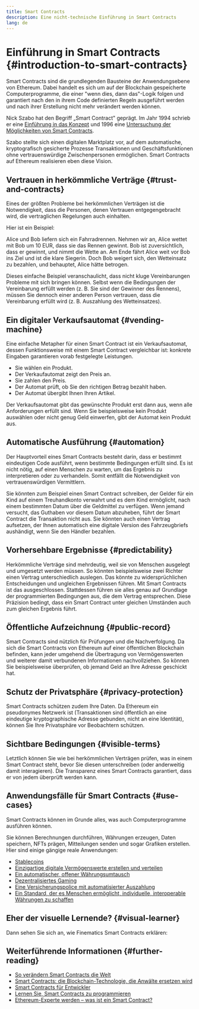```yaml
---
title: Smart Contracts
description: Eine nicht-technische Einführung in Smart Contracts
lang: de
---
```


# Einführung in Smart Contracts {#introduction-to-smart-contracts}

Smart Contracts sind die grundlegenden Bausteine der Anwendungsebene von Ethereum. Dabei handelt es sich um auf der Blockchain gespeicherte Computerprogramme, die einer "wenn dies, dann das"-Logik folgen und garantiert nach den in ihrem Code definierten Regeln ausgeführt werden und nach ihrer Erstellung nicht mehr verändert werden können.

Nick Szabo hat den Begriff „Smart Contract" geprägt. Im Jahr 1994 schrieb er eine [Einführung in das Konzept](https://www.fon.hum.uva.nl/rob/Courses/InformationInSpeech/CDROM/Literature/LOTwinterschool2006/szabo.best.vwh.net/smart.contracts.html) und 1996 eine [Untersuchung der Möglichkeiten von Smart Contracts](https://www.fon.hum.uva.nl/rob/Courses/InformationInSpeech/CDROM/Literature/LOTwinterschool2006/szabo.best.vwh.net/smart_contracts_2.html).

Szabo stellte sich einen digitalen Marktplatz vor, auf dem automatische, kryptografisch gesicherte Prozesse Transaktionen und Geschäftsfunktionen ohne vertrauenswürdige Zwischenpersonen ermöglichen. Smart Contracts auf Ethereum realisieren eben diese Vision.

## Vertrauen in herkömmliche Verträge {#trust-and-contracts}

Eines der größten Probleme bei herkömmlichen Verträgen ist die Notwendigkeit, dass die Personen, denen Vertrauen entgegengebracht wird, die vertraglichen Regelungen auch einhalten.

Hier ist ein Beispiel:

Alice und Bob liefern sich ein Fahrradrennen. Nehmen wir an, Alice wettet mit Bob um 10 EUR, dass sie das Rennen gewinnt. Bob ist zuversichtlich, dass er gewinnt, und nimmt die Wette an. Am Ende fährt Alice weit vor Bob ins Ziel und ist die klare Siegerin. Doch Bob weigert sich, den Wetteinsatz zu bezahlen, und behauptet, Alice hätte betrogen.

Dieses einfache Beispiel veranschaulicht, dass nicht kluge Vereinbarungen Probleme mit sich bringen können. Selbst wenn die Bedingungen der Vereinbarung erfüllt werden (z. B. Sie sind der Gewinner des Rennens), müssen Sie dennoch einer anderen Person vertrauen, dass die Vereinbarung erfüllt wird (z. B. Auszahlung des Wetteinsatzes).

## Ein digitaler Verkaufsautomat {#vending-machine}

Eine einfache Metapher für einen Smart Contract ist ein Verkaufsautomat, dessen Funktionsweise mit einem Smart Contract vergleichbar ist: konkrete Eingaben garantieren vorab festgelegte Leistungen.

- Sie wählen ein Produkt.
- Der Verkaufautomat zeigt den Preis an.
- Sie zahlen den Preis.
- Der Automat prüft, ob Sie den richtigen Betrag bezahlt haben.
- Der Automat übergibt Ihnen Ihren Artikel.

Der Verkaufsautomat gibt das gewünschte Produkt erst dann aus, wenn alle Anforderungen erfüllt sind. Wenn Sie beispielsweise kein Produkt auswählen oder nicht genug Geld einwerfen, gibt der Automat kein Produkt aus.

## Automatische Ausführung {#automation}

Der Hauptvorteil eines Smart Contracts besteht darin, dass er bestimmt eindeutigen Code ausführt, wenn bestimmte Bedingungen erfüllt sind. Es ist nicht nötig, auf einen Menschen zu warten, um das Ergebnis zu interpretieren oder zu verhandeln. Somit entfällt die Notwendigkeit von vertrauenswürdigen Vermittlern.

Sie könnten zum Beispiel einen Smart Contract schreiben, der Gelder für ein Kind auf einem Treuhandkonto verwahrt und es dem Kind ermöglicht, nach einem bestimmten Datum über die Geldmittel zu verfügen. Wenn jemand versucht, das Guthaben vor diesem Datum abzuheben, führt der Smart Contract die Transaktion nicht aus. Sie könnten auch einen Vertrag aufsetzen, der Ihnen automatisch eine digitale Version des Fahrzeugbriefs aushändigt, wenn Sie den Händler bezahlen.

## Vorhersehbare Ergebnisse {#predictability}

Herkömmliche Verträge sind mehrdeutig, weil sie von Menschen ausgelegt und umgesetzt werden müssen. So könnten beispielsweise zwei Richter einen Vertrag unterschiedlich auslegen. Das könnte zu widersprüchlichen Entscheidungen und ungleichen Ergebnissen führen. Mit Smart Contracts ist das ausgeschlossen. Stattdessen führen sie alles genau auf Grundlage der programmierten Bedingungen aus, die dem Vertrag entsprechen. Diese Präzision bedingt, dass ein Smart Contract unter gleichen Umständen auch zum gleichen Ergebnis führt.

## Öffentliche Aufzeichnung {#public-record}

Smart Contracts sind nützlich für Prüfungen und die Nachverfolgung. Da sich die Smart Contracts von Ethereum auf einer öffentlichen Blockchain befinden, kann jeder umgehend die Übertragung von Vermögenswerten und weiterer damit verbundenen Informationen nachvollziehen. So können Sie beispielsweise überprüfen, ob jemand Geld an Ihre Adresse geschickt hat.

## Schutz der Privatsphäre {#privacy-protection}

Smart Contracts schützen zudem Ihre Daten. Da Ethereum ein pseudonymes Netzwerk ist (Transaktionen sind öffentlich an eine eindeutige kryptographische Adresse gebunden, nicht an eine Identität), können Sie Ihre Privatsphäre vor Beobachtern schützen.

## Sichtbare Bedingungen {#visible-terms}

Letztlich können Sie wie bei herkömmlichen Verträgen prüfen, was in einem Smart Contract steht, bevor Sie diesen unterschreiben (oder anderweitig damit interagieren). Die Transparenz eines Smart Contracts garantiert, dass er von jedem überprüft werden kann.

## Anwendungsfälle für Smart Contracts {#use-cases}

Smart Contracts können im Grunde alles, was auch Computerprogramme ausführen können.

Sie können Berechnungen durchführen, Währungen erzeugen, Daten speichern, NFTs prägen, Mitteilungen senden und sogar Grafiken erstellen. Hier sind einige gängige reale Anwendungen:

- [Stablecoins](/stablecoins/)
- [Einzigartige digitale Vermögenswerte erstellen und verteilen](/nft/)
- [Ein automatischer, offener Währungsumtausch](/get-eth/#dex)
- [Dezentralisiertes Gaming](/dapps/?category=gaming)
- [Eine Versicherungspolice mit automatisierter Auszahlung](https://etherisc.com/)
- [Ein Standard, der es Menschen ermöglicht, individuelle, interoperable Währungen zu schaffen](/developers/docs/standards/tokens/)

## Eher der visuelle Lernende? {#visual-learner}

Dann sehen Sie sich an, wie Finematics Smart Contracts erklären:

<YouTube id="pWGLtjG-F5c" />

## Weiterführende Informationen {#further-reading}

- [So verändern Smart Contracts die Welt](https://www.youtube.com/watch?v=pA6CGuXEKtQ)
- [Smart Contracts: die Blockchain-Technologie, die Anwälte ersetzen wird](https://blockgeeks.com/guides/smart-contracts/)
- [Smart Contracts für Entwickler](/developers/docs/smart-contracts/)
- [Lernen Sie, Smart Contracts zu programmieren](/developers/learning-tools/)
- [Ethereum-Experte werden – was ist ein Smart Contract?](https://github.com/ethereumbook/ethereumbook/blob/develop/07smart-contracts-solidity.asciidoc#what-is-a-smart-contract)
